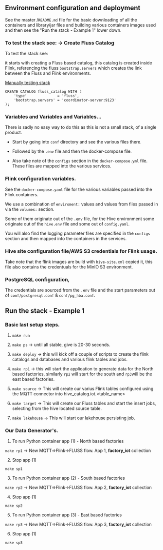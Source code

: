 ## Environment configuration and deployment

See the master <root>/`README.md` file for the basic downloading of all the containers and library/jar files and building various containers images used and then see the "Run the stack - Example 1" lower down.


### To test the stack see:  ->  Create Fluss Catalog

To test the stack see:

it starts with creating a Fluss based catalog, this catalog is created inside Flink, referencing the fluss `bootstrap.servers` which creates the link between the Fluss and Flink environments.

[Manually testing stack](https://alibaba.github.io/fluss-docs/docs/engine-flink/getting-started/#preparation-when-using-flink-sql-client)


```
CREATE CATALOG fluss_catalog WITH (
    'type'              = 'fluss',
    'bootstrap.servers' = 'coordinator-server:9123'
);
```


### Variables and Variables and Variables...

There is sadly no easy way to do this as this is not a small stack, of a single product.

- Start by going into `conf` directory and see the various files there.

- Followed by the `.env` file and then the docker-compose file.

- Also take note of the `configs` section in the `docker-compose.yml` file. These files are mapped into the various services.


### Flink configuration variables.

See the `docker-compose.yaml` file for the various variables passed into the Flink containers.

We use a combination of `enviroment:` values and values from files passed in via the `volumes:` section.

Some of them originate out of the `.env` file, for the Hive environment some originate out of the `hive.env` file and some out of `config.yaml`.

You will also find the logging parameter files are specified in the `configs` section and then mapped into the containers in the services.

### Hive site configuration file/AWS S3 credentials for Flink usage.

Take note that the flink images are build with `hive-site.xml` copied it, this file also contains the credentuals for the MinIO S3 environment.


### PostgreSQL configuration, 

The credentials are sourced from the `.env` file and the start parameters out of `conf/postgresql.conf` & `conf/pg_hba.conf`.



## Run the stack - Example 1

### Basic last setup steps.

1. `make run`

2. `make ps`        -> until all stable, give is 20-30 seconds.

3. `make deploy`    -> this will kick off a couple of scripts to create the flink catalogs and databases and various flink tables and jobs.

4. `make rp1`       -> this will start the application to generate data for the North based factories, similarly `rp2` will start for the south and `rp3`will be the east based factories.

5. `make source`    -> This will create our varius Flink tables configured using the MQTT connector into hive_catalog.iot.<table_name>

6. `make target`    -> This will create our Fluss tables and start the insert jobs, selecting from the hive located source table.

7. `make lakehouse` -> This will start our lakehouse persisting job.



### Our Data Generator's.

1. To run Python container app (1) - North based factories

`make rp1`          -> New MQTT=>Flink->FLUSS flow. App 1, **factory_iot** collection

2. Stop app (1)

`make sp1`

3. To run Python container app (2) - South based factories

`make rp2`          -> New MQTT=>Flink->FLUSS flow. App 2, **factory_iot** collection

4. Stop app (1)

`make sp2`

5. To run Python container app (3) - East based factories

`make rp3`          -> New MQTT=>Flink->FLUSS flow. App 3, **factory_iot** collection

6. Stop app (1)

`make sp3`
